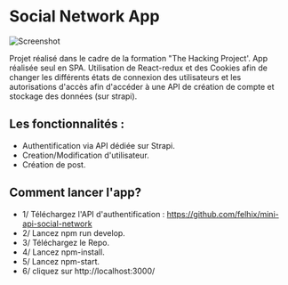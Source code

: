 # Social Network App
![Screenshot](src/images/screenshot.png)

Projet réalisé dans le cadre de la formation "The Hacking Project'.
App réalisée seul en SPA. Utilisation de React-redux et des Cookies afin de changer les différents états de connexion des utilisateurs et les autorisations d'accès afin d'accéder à une API de création de compte et stockage des données (sur strapi).

## Les fonctionnalités :
- Authentification via API dédiée sur Strapi.
- Creation/Modification d'utilisateur.
- Création de post.

## Comment lancer l'app?
- 1/ Téléchargez l'API d'authentification : https://github.com/felhix/mini-api-social-network
- 2/ Lancez npm run develop.
- 3/ Téléchargez le Repo.
- 4/ Lancez npm-install.
- 5/ Lancez npm-start.
- 6/ cliquez sur http://localhost:3000/
